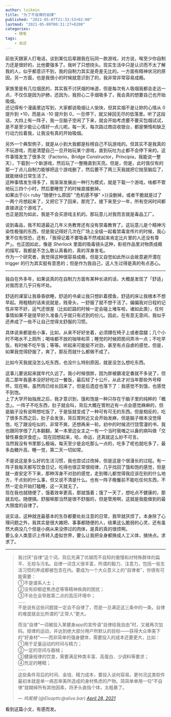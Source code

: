 ```yaml
---
author: loikein
title: "为了不自律的自律"
published: "2021-05-07T21:33:53+02:00"
lastmod: "2021-05-09T00:31:27+0200"
categories:
    - 随笔
tags:
    - 自述
---
```

前些天跟家人打电话，谈到某位后辈跟我在玩同一款游戏，对方说，唉至少你自制力还是很好的，比他要强多了。我听了只想挠头。现实生活中只是认识而不太了解我的人，似乎都意识不到，我的自制力其实是奇差无比的。一方面有精神状况的原因，另一方面，也是我很小的时候就意识到了的，我非常非常容易成瘾。

家族里是有几位烟民的，其实我不讨厌烟的味道，但是每次有人吸烟我都会走远一点，不仅仅是因为护肺，还因为，我担心二手烟吸多了，我会真的想要自己也开始吸烟。  
还记得有个漫画里边写到，大家都说吸烟让人愉快，但其实烟不是让妳的心情从 0 提升到 \+10，而是从 \-10 提升到 0，一旦停下，就又掉回无尽的低落里。听了这段话，大四上有一阵子，我一旦脑子空闲了下来，就会开始考虑要不要买包烟试试，是不是至少能让心情好一点儿呢。每一天，每次路过商店收银台，都是懒惰和缺乏行动力拉着我，让我没有真的开始吸烟。

另外一个典型例子，就是从小到大我都是标榜自己不玩游戏的。但其实不是我真的不玩游戏，而是清楚自己一旦开始玩某个游戏，直到玩吐为止都不会停下来的。这件事情发生了很多次（Factorio，Bridge Constructor，Principia，我能说一整天），下载到一个新游戏，然后玩了一整晚直到天亮。但是，但是，此时我仅有的那一丁点儿自制力能够把这个游戏删了，然后要不了两三天我就把它抛至脑后了，就能继续日常生活了。  
这种事情发生得多了，我渐渐发展出一种行为模式，就是下载一个游戏，啥都不管地玩三四个小时，然后要睡觉了的时候直接删掉。  
如果出于{{< ruby "随便什么原因" "危机感不够" >}}没删掉，或者干脆就是过了一两个月想起来了，又把它下了回来，那完了。接下来至少一年，所有空闲时间都直接进这个游戏了。  
也正是因为如此，我是不会买游戏主机的。那玩意儿对我而言就是毒品工厂。

说到毒品，我不知道最近几年义务教育还有没有禁毒教育了。这玩意儿是个精神污染性极强的东西，但是我记得好几次在广场上全级一起看禁毒宣传片的时候，我心里不仅有惊恐，还有，「我得记着不要吸毒不然戒起来肯定比片里的人还没有尊严」。也正因如此，像是 <cite>Sherlock</cite> 里面的吸毒镜头这种，影视作品里对物质成瘾的描写，我都是不怎么敢认真看的，真的浑身发毛。  
作为一个研究者，我觉得这种很容易成瘾，但是又自觉如此所以会故意避开潜在 trigger 的行为其实挺有意思的；但是作为我自己，这人生过得是真的有点恶心。

***

独自在外多年，如果说真的在自制力方面有某种长进的话，大概是发现了「舒适」对我而言几乎只有坏处。

舒适的课室让我昏昏欲睡，舒适的书桌让我只想趴着摸鱼，舒适的床让我根本不想早起。用粗糙的话来说就是，贱骨头，一舒服了就不想干活了。偏偏我对日程的记性非常不好，运气还很差（比如赶路的时候一定会碰上堵车啦，诸如此类），任何事情如果不是提早好久准备几乎就只有迟到的份儿。因此，在有意无意间，我似乎还养成了一些不让自己觉得太舒服的习惯。

具体说来都是些小事，比如，从来不好好坐着，必须蹲在椅子上或者盘腿；几个小时不喝水不上厕所；喝啥都不放的咖啡和茶；睡觉的时候把房间弄冷一点；不吃早饭，有时候不吃午饭；等等。听起来可能挺不对劲，甚至有点自虐的感觉，但是，如果我觉得舒服了，爽了，那反而就什么都做不成了。

比如今天我就没怎么吃东西，也没什么特别原因，就是没怎么想吃东西。

这事儿要说起来就年代久远了。我小时候很胖，因为胖被霸凌定番就不多说了，但高二那年我基本没好好吃过一餐饭，最后轻了十公斤，从此才对当年那些外号释怀。现在嘛，虽然肉已经长回来了，但是后遗症也落下了：我感觉不到饿，也感觉不到饱。  
上了大学开始独居之后，我才意识到，饿和饱是一种只存在于脑子里的纯粹的「概念」。一阵子不吃东西，肚子就会叫，背后大概在胃附近有一点会感觉麻麻的，但是脑子没有说啊想吃饭了，于是饭就变成了一种可有可无的东西。但是相反的，吃了很多东西之后，肚子会发涨，背后胃附近又会开始发麻，但是脑子根本没觉得饱，吃了跟没吃似的，非常不爽，还想再来一轮。初中的时候流行饶雪漫的书，我也跟同学借了几本翻翻，某一本里边女主之一有一个当时我嗤之以鼻的病叫做「交替性暴食厌食症」。现在回想起来，哈，命运，还真就这么妙不可言。  
当然我没有书里那么极端，每天至少是会吃那么一点的，吃多了呢也就吃多了，最多血糖升高，睡一觉，第二天一切如常。

不是说这是多么好的生活习惯，我也尝试过改掉，但是这是个很漫长的过程。有一阵子我每天都写饮食日记，吃得也很正常很规律，几乎找回了饿和饱的感觉，但是就一直安定不下来，那种浑身不对劲的感觉，走到哪儿都觉得我应该在别的什么地方，干点别的什么事，但又说不清是什么。也有一阵子晚餐前不能吃任何东西，不然一定会开始打瞌睡，这一天就无了。  
现在我也就随便了，饿着效率更高，那就饿着；饿了一天了，想吃点不健康的，那就去吃。随便搞。舒服嘛那当然是很不舒服的，但是管用啊，这就是我能做到的最大限度的自律了。

说实话，这种就连最基本的生存都要处处注意的日常，我早就厌烦了。本身除了心理问题之外，我其实是很大雑把、事事都随便的人，结果这么脆弱的心灵，还有虽然大病没几个但是小病从来没停过的肉体，是真的真的很烦啊。  
要么全人类意识上传转入虚拟世界，要么让我把全身都换成人工义体，搞快点。求求了。

***

<!-- {{</* mstdn "alive.bar" "106140942922335869" */>}} -->

> 我讨厌“自律”这个词，背后充满了优越而不自知的傲慢和对特殊群体的扁平、无视与污名。自律一词含义很丰富，所谓的毅力、注意力，包括一些生活习惯的养成都被包含在内。要成为一个大众意义上的“自律者”，你很有可能需要：  
> ①不是谱系人士；  
> ②没有抑郁症焦虑症等等精神疾病的困扰；  
> ③不处在会导致第二点的高压环境中；  
> ……  
> 不是说有这些问题就一定会不自律了，而是一旦满足这三条中的一条，自律的难度就会比所谓的“正常人”更大。
> 
> 而当“自律”一词被投入某健身app的宣传语“自律给我自由”时，又被再次加码。规律的运动，并达到绝大部分用户所默认的目标——获得大众审美下的“好身材”——而非简单的强身健体，需要投入的成本还要更大，比如：  
> ①用于足量运动的时间与精力；  
> ②一定的空间与器械；  
> ③健康规律的饮食，需要满足种类丰富、高蛋白、少调料等要求；  
> ④充足的睡眠；  
> ……  
> 这些条件背后的时间、金钱、精力成本，要投入谈何容易。更何况这类软件最初本就是单一病态审美所造成的身材焦虑的产物。简简单单用一句“不自律”就糊掉所有其他因素，将矛头直指个体，太粗暴了。
> 
> — <cite>鸡尾橙 (@Elsapttc​@alive.bar) [April 28, 2021](https://alive.bar/@Elsapttc/106140942922335869)</cite>

看到这篇小文，有感而发。
